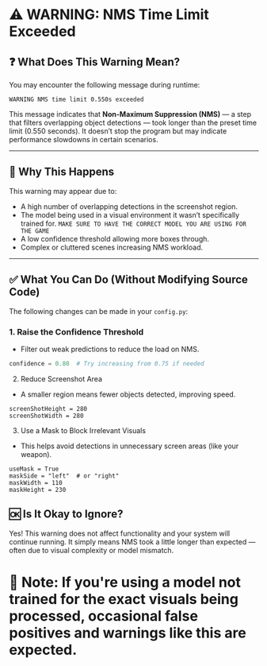 # ⚠️ WARNING: NMS Time Limit Exceeded

## ❓ What Does This Warning Mean?

You may encounter the following message during runtime:

```
WARNING NMS time limit 0.550s exceeded
```

This message indicates that **Non-Maximum Suppression (NMS)** — a step that filters overlapping object detections — took longer than the preset time limit (0.550 seconds). It doesn’t stop the program but may indicate performance slowdowns in certain scenarios.

---

## 🧠 Why This Happens

This warning may appear due to:

- A high number of overlapping detections in the screenshot region.
- The model being used in a visual environment it wasn’t specifically trained for. `MAKE SURE TO HAVE THE CORRECT MODEL YOU ARE USING FOR THE GAME`
- A low confidence threshold allowing more boxes through.
- Complex or cluttered scenes increasing NMS workload.

---

## ✅ What You Can Do (Without Modifying Source Code)

The following changes can be made in your `config.py`:

### 1. **Raise the Confidence Threshold**
- Filter out weak predictions to reduce the load on NMS.

```python
confidence = 0.80  # Try increasing from 0.75 if needed
```

2. Reduce Screenshot Area
- A smaller region means fewer objects detected, improving speed.

```
screenShotHeight = 280
screenShotWidth = 280
```

3. Use a Mask to Block Irrelevant Visuals
- This helps avoid detections in unnecessary screen areas (like your weapon).

```
useMask = True
maskSide = "left"  # or "right"
maskWidth = 110
maskHeight = 230
```

## 🆗 Is It Okay to Ignore?
Yes! This warning does not affect functionality and your system will continue running.
It simply means NMS took a little longer than expected — often due to visual complexity or model mismatch.

# 📌 Note: If you're using a model not trained for the exact visuals being processed, occasional false positives and warnings like this are expected.
